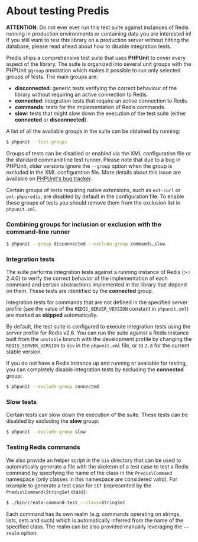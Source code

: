 # About testing Predis #

__ATTENTION__: Do not ever ever run this test suite against instances of Redis running in production
environments or containing data you are interested in! If you still want to test this library on a
production server without hitting the database, please read ahead about how to disable integration
tests.

Predis ships a comprehensive test suite that uses __PHPUnit__ to cover every aspect of the library.
The suite is organized into several unit groups with the PHPUnit `@group` annotation which makes it
possible to run only selected groups of tests. The main groups are:

  - __disconnected__: generic tests verifying the correct behaviour of the library without requiring
    an active connection to Redis.
  - __connected__: integration tests that require an active connection to Redis
  - __commands__: tests for the implementation of Redis commands.
  - __slow__: tests that might slow down the execution of the test suite (either __connected__ or
    __disconnected__).

A list of all the available groups in the suite can be obtained by running:

```bash
$ phpunit --list-groups
```

Groups of tests can be disabled or enabled via the XML configuration file or the standard command
line test runner. Please note that due to a bug in PHPUnit, older versions ignore the `--group`
option when the group is excluded in the XML configuration file. More details about this issue are
available on [PHPUnit's bug tracker](http://github.com/sebastianbergmann/phpunit/issues/320).

Certain groups of tests requiring native extensions, such as `ext-curl` or `ext-phpiredis`, are
disabled by default in the configuration file. To enable these groups of tests you should remove
them from the exclusion list in `phpunit.xml`.

### Combining groups for inclusion or exclusion with the command-line runner ###

```bash
$ phpunit --group disconnected --exclude-group commands,slow
```

### Integration tests ###

The suite performs integration tests against a running instance of Redis (>= 2.4.0) to verify the
correct behavior of the implementation of each command and certain abstractions implemented in the
library that depend on them. These tests are identified by the __connected__ group.

Integration tests for commands that are not defined in the specified server profile (see the value
of the `REDIS_SERVER_VERSION` constant in `phpunit.xml`) are marked as __skipped__ automatically.

By default, the test suite is configured to execute integration tests using the server profile for
Redis v2.6. You can run the suite against a Redis instance built from the `unstable` branch with the
development profile by changing the `REDIS_SERVER_VERSION` to `dev` in the `phpunit.xml` file, or to
`2.8` for the current stable version.

If you do not have a Redis instance up and running or available for testing, you can completely
disable integration tests by excluding the __connected__ group:

```bash
$ phpunit --exclude-group connected
```

### Slow tests ###

Certain tests can slow down the execution of the suite. These tests can be disabled by excluding the
__slow__ group:

```bash
$ phpunit --exclude-group slow
```

### Testing Redis commands ###

We also provide an helper script in the `bin` directory that can be used to automatically generate a
file with the skeleton of a test case to test a Redis command by specifying the name of the class
in the `Predis\Command` namespace (only classes in this namespace are considered valid). For example
 to generate a test case for `SET` (represented by the `Predis\Command\StringSet` class):

```bash
$ ./bin/create-command-test --class=StringSet
```

Each command has its own realm (e.g. commands operating on strings, lists, sets and such) which is
automatically inferred from the name of the specified class. The realm can be also provided manually
leveraging the `--realm` option.
